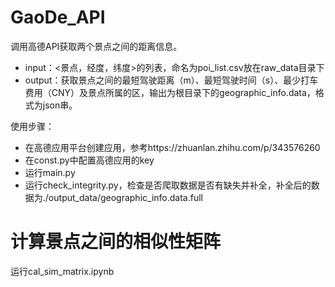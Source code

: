 # GaoDe_API

调用高德API获取两个景点之间的距离信息。

- input：<景点，经度，纬度>的列表，命名为poi_list.csv放在raw_data目录下
- output：获取景点之间的最短驾驶距离（m）、最短驾驶时间（s）、最少打车费用（CNY）及景点所属的区，输出为根目录下的geographic_info.data，格式为json串。

使用步骤：
- 在高德应用平台创建应用，参考https://zhuanlan.zhihu.com/p/343576260
- 在const.py中配置高德应用的key
- 运行main.py
- 运行check_integrity.py，检查是否爬取数据是否有缺失并补全，补全后的数据为./output_data/geographic_info.data.full

# 计算景点之间的相似性矩阵

运行cal_sim_matrix.ipynb
